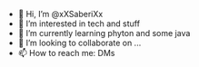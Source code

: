 - 👋 Hi, I’m @xXSaberiXx
- 👀 I’m interested in tech and stuff
- 🌱 I’m currently learning phyton and some java
- 💞️ I’m looking to collaborate on ...
- 📫 How to reach me: DMs

<!---
xXSaberiXx/xXSaberiXx is a ✨ special ✨ repository because its `README.md` (this file) appears on your GitHub profile.
You can click the Preview link to take a look at your changes.
--->
